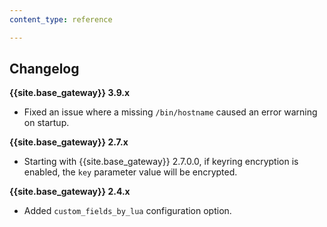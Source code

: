 ```yaml
---
content_type: reference

---
```


## Changelog

**{{site.base_gateway}} 3.9.x**

* Fixed an issue where a missing `/bin/hostname` caused an error warning on startup.

**{{site.base_gateway}} 2.7.x**

* Starting with {{site.base_gateway}} 2.7.0.0, if keyring encryption is enabled,
 the `key` parameter value will be encrypted.

**{{site.base_gateway}} 2.4.x**

* Added `custom_fields_by_lua` configuration option.
